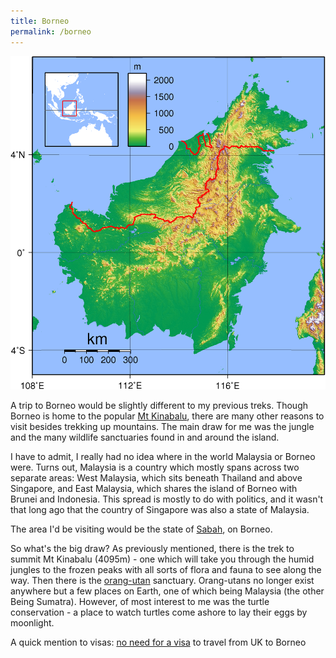 ```yaml
---
title: Borneo
permalink: /borneo
---
```

![](/assets/borneo.png "source: wikipedia.org") 

A trip to Borneo would be slightly different to my previous treks. Though Borneo is home to the popular [Mt Kinabalu](http://en.wikipedia.org/wiki/Mount_Kinabalu), there are many other reasons to visit besides trekking up mountains. The main draw for me was the jungle and the many wildlife sanctuaries found in and around the island.

I have to admit, I really had no idea where in the world Malaysia or Borneo were. Turns out, Malaysia is a country which mostly spans across two separate areas: West Malaysia, which sits beneath Thailand and above Singapore, and East Malaysia, which shares the island of Borneo with Brunei and Indonesia. This spread is mostly to do with politics, and it wasn't that long ago that the country of Singapore was also a state of Malaysia.

The area I'd be visiting would be the state of [Sabah](http://en.wikipedia.org/wiki/Sabah), on Borneo.

So what's the big draw? As previously mentioned, there is the trek to summit Mt Kinabalu (4095m) - one which will take you through the humid jungles to the frozen peaks with all sorts of flora and fauna to see along the way. Then there is the [orang-utan](http://en.wikipedia.org/wiki/Orangutan) sanctuary. Orang-utans no longer exist anywhere but a few places on Earth, one of which being Malaysia (the other Being Sumatra). However, of most interest to me was the turtle conservation - a place to watch turtles come ashore to lay their eggs by moonlight.

A quick mention to visas: [no need for a visa](https://www.gov.uk/foreign-travel-advice/malaysia/entry-requirements) to travel from UK to Borneo

